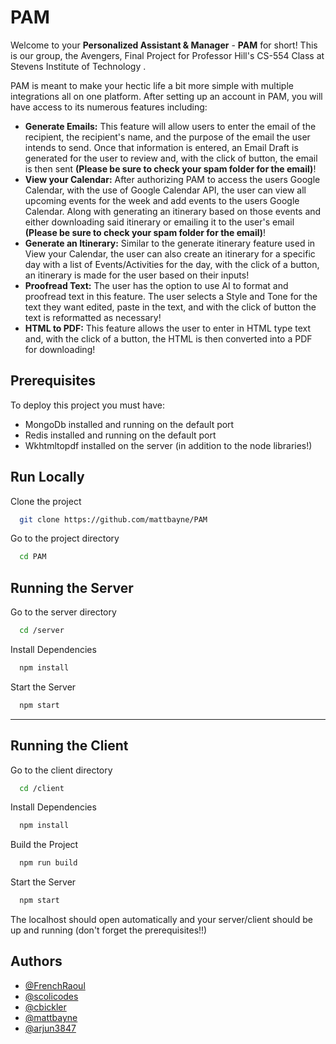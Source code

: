 
# PAM

Welcome to your **Personalized Assistant & Manager** - **PAM** for short! This is our group, the Avengers, Final Project for Professor Hill's CS-554 Class at Stevens Institute of Technology .

PAM is meant to make your hectic life a bit more simple with multiple integrations all on one platform. After setting up an account in PAM, you will have access to its numerous features including:

- **Generate Emails:** This feature will allow users to enter the email of the recipient, the recipient's name, and the purpose of the email the user intends to send. Once that information is entered, an Email Draft is generated for the user to review and, with the click of button, the email is then sent **(Please be sure to check your spam folder for the email)**!
- **View your Calendar:** After authorizing PAM to access the users Google Calendar, with the use of Google Calendar API, the user can view all upcoming events for the week and add events to the users Google Calendar. Along with generating an itinerary based on those events and either downloading said itinerary or emailing it to the user's email **(Please be sure to check your spam folder for the email)**!
- **Generate an Itinerary:** Similar to the generate itinerary feature used in View your Calendar, the user can also create an itinerary for a specific day with a list of Events/Activities for the day, with the click of a button, an itinerary is made for the user based on their inputs!
- **Proofread Text:** The user has the option to use AI to format and proofread text in this feature. The user selects a Style and Tone for the text they want edited, paste in the text, and with the click of button the text is reformatted as necessary!
- **HTML to PDF:** This feature allows the user to enter in HTML type text and, with the click of a button, the HTML is then converted into a PDF for downloading!


## Prerequisites

To deploy this project you must have:

- MongoDb installed and running on the default port
- Redis installed and running on the default port
- Wkhtmltopdf installed on the server (in addition to the node libraries!)


## Run Locally

Clone the project

```bash
  git clone https://github.com/mattbayne/PAM
```

Go to the project directory

```bash
  cd PAM
```

## Running the Server

Go to the server directory

```bash
  cd /server
```

Install Dependencies

```bash
  npm install
```

Start the Server

```bash
  npm start
```
---

## Running the Client

Go to the client directory

```bash
  cd /client
```

Install Dependencies

```bash
  npm install
```

Build the Project

```bash
  npm run build
```

Start the Server

```bash
  npm start
```

The localhost should open automatically and your server/client should be up and running (don't forget the prerequisites!!)

## Authors

- [@FrenchRaoul](https://github.com/FrenchyRaoul)
- [@scolicodes](https://github.com/scolicodes)
- [@cbickler](https://github.com/cbickler)
- [@mattbayne](https://github.com/mattbayne)
- [@arjun3847](https://github.com/arjun3847)

